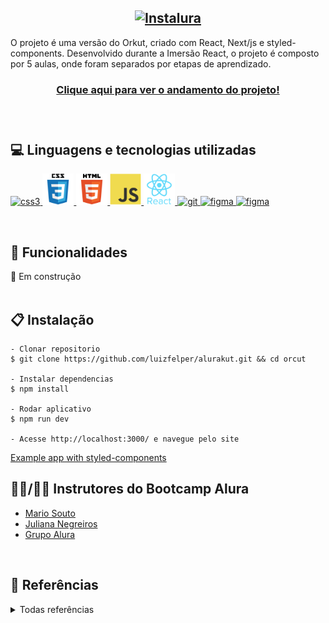 <h2 align="center">
<a href="https://orcut.vercel.app/login" target="_blank" rel="noopener noreferrer" title="Site Alurakut"><img width="300" alt="Instalura" src="https://alurakut.vercel.app/logo.svg" /></a>
</h2>
O projeto é uma versão do Orkut, criado com React, Next/js e styled-components. Desenvolvido durante a Imersão React, o projeto é composto por 5 aulas, onde foram separados por etapas de aprendizado.

<h3 align="center"><a href="https://orcut.vercel.app/login" target="_blank" rel="noopener noreferrer">Clique aqui para ver o andamento do projeto!</a><h3>
<br>


## 💻 Linguagens e tecnologias utilizadas
<p align="left"> <a href="#" target="_blank"> <img src="https://miro.medium.com/max/318/1*p1TndLk3UsGPBsM7qHPZIw.png" alt="css3" width="50" height="50"/> </a> <a href="https://www.w3schools.com/css/" target="_blank"> <img src="https://raw.githubusercontent.com/devicons/devicon/master/icons/css3/css3-original-wordmark.svg" alt="css3" width="50" height="50"/> </a> <a href="https://www.w3.org/html/" target="_blank"> <img src="https://raw.githubusercontent.com/devicons/devicon/master/icons/html5/html5-original-wordmark.svg" alt="html5" width="50" height="50"/> </a> <a href="https://developer.mozilla.org/en-US/docs/Web/JavaScript" target="_blank"> <img src="https://raw.githubusercontent.com/devicons/devicon/master/icons/javascript/javascript-original.svg" alt="javascript" width="50" height="50"/> </a> <a href="https://reactjs.org/" target="_blank"> <img src="https://raw.githubusercontent.com/devicons/devicon/master/icons/react/react-original-wordmark.svg" alt="react" width="50" height="50"/> </a> <a href="https://git-scm.com/" target="_blank"> <img src="https://www.vectorlogo.zone/logos/git-scm/git-scm-icon.svg" alt="git" width="50" height="50"/> </a> <a href="https://nextjs.org/" target="_blank"> <img src="https://raw.githubusercontent.com/samfromaway/samfromaway/master/.github/images/nextjs.png" alt="figma" width="50" height="50"/> </a> <a href="https://www.figma.com/" target="_blank"> <img src="https://www.vectorlogo.zone/logos/figma/figma-icon.svg" alt="figma" width="50" height="50"/> </a> </p>
<br>

## 🧠 Funcionalidades
🔨 Em construção
<br>
<br>

## 📋 Instalação

    - Clonar repositorio
    $ git clone https://github.com/luizfelper/alurakut.git && cd orcut

    - Instalar dependencias
    $ npm install

    - Rodar aplicativo
    $ npm run dev

    - Acesse http://localhost:3000/ e navegue pelo site

<a href="https://github.com/vercel/next.js/tree/canary/examples/with-styled-components" target="_blank" rel="noopener noreferrer">Example app with styled-components</a>
<br>

## 👩‍🏫/👨‍🏫 Instrutores do Bootcamp Alura
- <a href="https://www.linkedin.com/in/omariosouto/">Mario Souto</a> <br>
- <a href="https://www.linkedin.com/in/juliananegreiros/">Juliana Negreiros</a> <br>
- <a href="https://www.alura.com.br">Grupo Alura</a> 
<br>

## 📂 Referências

<details>
    <summary>Todas referências</summary>

    Next.js - https://nextjs.org/ <br>
    Material UI - https://material-ui.com/pt/ <br>

</details>
